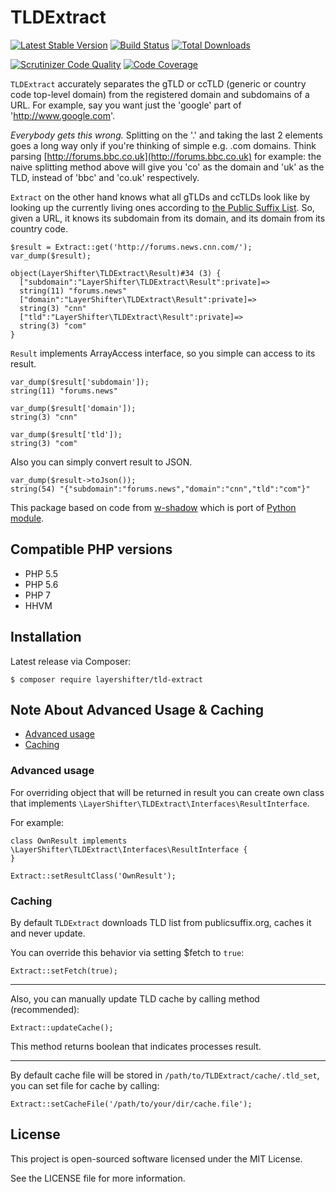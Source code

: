 # TLDExtract

[![Latest Stable Version](https://poser.pugx.org/layershifter/tld-extract/v/stable)](https://packagist.org/packages/layershifter/tld-extract)
[![Build Status](https://travis-ci.org/layershifter/TLDExtract.svg?branch=master)](https://travis-ci.org/layershifter/TLDExtract)
[![Total Downloads](https://poser.pugx.org/layershifter/tld-extract/downloads)](https://packagist.org/packages/layershifter/tld-extract)

[![Scrutinizer Code Quality](https://scrutinizer-ci.com/g/layershifter/TLDExtract/badges/quality-score.png?b=master)](https://scrutinizer-ci.com/g/layershifter/TLDExtract/?branch=master)
[![Code Coverage](https://scrutinizer-ci.com/g/layershifter/TLDExtract/badges/coverage.png?b=master)](https://scrutinizer-ci.com/g/layershifter/TLDExtract/?branch=master)

`TLDExtract` accurately separates the gTLD or ccTLD (generic or country code
top-level domain) from the registered domain and subdomains of a URL. For
example, say you want just the 'google' part of 'http://www.google.com'.

*Everybody gets this wrong.* Splitting on the '.' and taking the last 2
elements goes a long way only if you're thinking of simple e.g. .com
domains. Think parsing
[http://forums.bbc.co.uk](http://forums.bbc.co.uk) for example: the naive
splitting method above will give you 'co' as the domain and 'uk' as the TLD,
instead of 'bbc' and 'co.uk' respectively.

`Extract` on the other hand knows what all gTLDs and ccTLDs look like by
looking up the currently living ones according to
[the Public Suffix List](http://www.publicsuffix.org). So,
given a URL, it knows its subdomain from its domain, and its domain from its
country code.

    $result = Extract::get('http://forums.news.cnn.com/');
    var_dump($result);
    
    object(LayerShifter\TLDExtract\Result)#34 (3) {
      ["subdomain":"LayerShifter\TLDExtract\Result":private]=>
      string(11) "forums.news"
      ["domain":"LayerShifter\TLDExtract\Result":private]=>
      string(3) "cnn"
      ["tld":"LayerShifter\TLDExtract\Result":private]=>
      string(3) "com"
    }

`Result` implements ArrayAccess interface, so you simple can access to its result.

    var_dump($result['subdomain']);
    string(11) "forums.news"
    
    var_dump($result['domain']);
    string(3) "cnn"
    
    var_dump($result['tld']);
    string(3) "com"
    
Also you can simply convert result to JSON.
    
    var_dump($result->toJson());
    string(54) "{"subdomain":"forums.news","domain":"cnn","tld":"com"}"

This package based on code from [w-shadow](http://w-shadow.com/blog/2012/08/28/tldextract/)
which is port of [Python module](https://github.com/john-kurkowski/tldextract).

## Compatible PHP versions
- PHP 5.5
- PHP 5.6
- PHP 7
- HHVM

## Installation

Latest release via Composer:

    $ composer require layershifter/tld-extract

## Note About Advanced Usage & Caching

- [Advanced usage](#note-advanced)
- [Caching](#note-caching)

### <a name="note-advanced"></a> Advanced usage

For overriding object that will be returned in result you can create own class that implements `\LayerShifter\TLDExtract\Interfaces\ResultInterface`.

For example:

    class OwnResult implements \LayerShifter\TLDExtract\Interfaces\ResultInterface {
    }
    
    Extract::setResultClass('OwnResult');

### <a name="note-caching"></a> Caching

By default `TLDExtract` downloads TLD list from publicsuffix.org, caches it and never update.

You can override this behavior via setting $fetch to `true`:

    Extract::setFetch(true);

---

Also, you can manually update TLD cache by calling method (recommended):

    Extract::updateCache();
    
This method returns boolean that indicates processes result.

---

By default cache file will be stored in `/path/to/TLDExtract/cache/.tld_set`, you can set file for cache by calling:

    Extract::setCacheFile('/path/to/your/dir/cache.file');

License
-------

This project is open-sourced software licensed under the MIT License.

See the LICENSE file for more information.